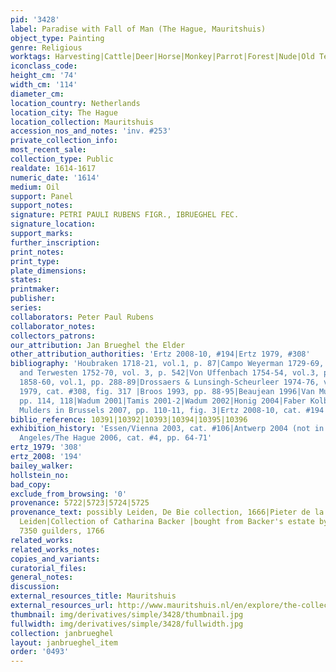 ```yaml
---
pid: '3428'
label: Paradise with Fall of Man (The Hague, Mauritshuis)
object_type: Painting
genre: Religious
worktags: Harvesting|Cattle|Deer|Horse|Monkey|Parrot|Forest|Nude|Old Testament|Paradise
iconclass_code:
height_cm: '74'
width_cm: '114'
diameter_cm:
location_country: Netherlands
location_city: The Hague
location_collection: Mauritshuis
accession_nos_and_notes: 'inv. #253'
private_collection_info:
most_recent_sale:
collection_type: Public
realdate: 1614-1617
numeric_date: '1614'
medium: Oil
support: Panel
support_notes:
signature: PETRI PAULI RUBENS FIGR., IBRUEGHEL FEC.
signature_location:
support_marks:
further_inscription:
print_notes:
print_type:
plate_dimensions:
states:
printmaker:
publisher:
series:
collaborators: Peter Paul Rubens
collaborator_notes:
collectors_patrons:
our_attribution: Jan Brueghel the Elder
other_attribution_authorities: 'Ertz 2008-10, #194|Ertz 1979, #308'
bibliography: 'Houbraken 1718-21, vol.1, p. 87|Campo Weyerman 1729-69, vol.1, p. 348|Hoet
  and Terwesten 1752-70, vol. 3, p. 542|Von Uffenbach 1754-54, vol.3, p.421|Thoré-Bürger
  1858-60, vol.1, pp. 288-89|Drossaers & Lunsingh-Scheurleer 1974-76, vol.3, pp. 202-3|Ertz
  1979, cat. #308, fig. 317 |Broos 1993, pp. 88-95|Beaujean 1996|Van Mulders 2000,
  pp. 114, 118|Wadum 2001|Tamis 2001-2|Wadum 2002|Honig 2004|Faber Kolb 2005, 78-80|Van
  Mulders in Brussels 2007, pp. 110-11, fig. 3|Ertz 2008-10, cat. #194'
biblio_reference: 10391|10392|10393|10394|10395|10396
exhibition_history: 'Essen/Vienna 2003, cat. #106|Antwerp 2004 (not in catalogue)|Los
  Angeles/The Hague 2006, cat. #4, pp. 64-71'
ertz_1979: '308'
ertz_2008: '194'
bailey_walker:
hollstein_no:
bad_copy:
exclude_from_browsing: '0'
provenance: 5722|5723|5724|5725
provenance_text: possibly Leiden, De Bie collection, 1666|Pieter de la Court collection,
  Leiden|Collection of Catharina Backer |bought from Backer's estate by Willem V for
  7350 guilders, 1766
related_works:
related_works_notes:
copies_and_variants:
curatorial_files:
general_notes:
discussion:
external_resources_title: Mauritshuis
external_resources_url: http://www.mauritshuis.nl/en/explore/the-collection/artworks/the-garden-of-eden-with-the-fall-of-man-253/
thumbnail: img/derivatives/simple/3428/thumbnail.jpg
fullwidth: img/derivatives/simple/3428/fullwidth.jpg
collection: janbrueghel
layout: janbrueghel_item
order: '0493'
---
```

